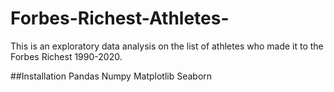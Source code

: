# Forbes-Richest-Athletes-
This is an exploratory data analysis on the list of athletes who made it to the Forbes Richest 1990-2020.


##Installation
Pandas
Numpy
Matplotlib
Seaborn
